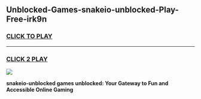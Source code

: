 
## Unblocked-Games-snakeio-unblocked-Play-Free-irk9n
<h3>
<a href="https://premium76.site?title=snakeio-unblocked&ref=12A">CLICK TO PLAY</a></h3>
<hr>

<h3>
<a href="https://premium76.site?title=snakeio-unblocked&ref=12A">CLICK 2 PLAY</a>
  
</h3>

<a href="https://premium76.site?title=snakeio-unblocked&ref=12A"><img src="https://clearcache.store/games.png"></a>


**snakeio-unblocked games unblocked: Your Gateway to Fun and Accessible Online Gaming**

